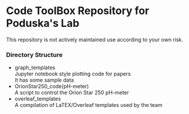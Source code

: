 # Code ToolBox Repository for Poduska's Lab

This repository is not actively maintained use according to your own risk.

### Directory Structure
* graph_templates  
Jupyter notebook style plotting code for papers  
It has some sample data
* OrionStar250_code(pH-meter)   
A script to control the Orion Star 250 pH-meter
* overleaf_templates  
A compilation of LaTEX/Overleaf templates used by the team